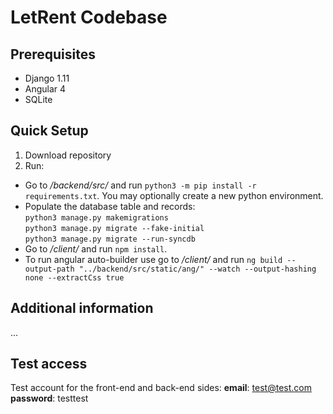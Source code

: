 # LetRent Codebase

## Prerequisites
- Django 1.11
- Angular 4
- SQLite

## Quick Setup
1) Download repository
2) Run:
- Go to */backend/src/* and run `python3 -m pip install -r requirements.txt`. You may optionally create a new python environment.
- Populate the database table and records:  
  `python3 manage.py makemigrations`  
  `python3 manage.py migrate --fake-initial`  
  `python3 manage.py migrate --run-syncdb`  
- Go to */client/* and run `npm install`.
- To run angular auto-builder use go to */client/* and run `ng build --output-path "../backend/src/static/ang/" --watch --output-hashing none --extractCss true`


## Additional information
...

## Test access
Test account for the front-end and back-end sides:
**email**: test@test.com
**password**: testtest
